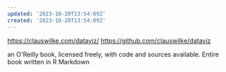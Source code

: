 ```yaml
---
updated: '2023-10-20T13:54:09Z'
created: '2023-10-20T13:54:09Z'
---
```

https://clauswilke.com/dataviz/
https://github.com/clauswilke/dataviz

an O'Reilly book, licensed freely, with code and sources available. Entire book written in R Markdown
